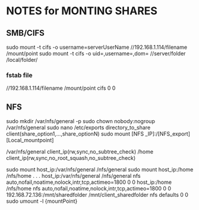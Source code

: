 # NOTES for MONTING SHARES

## SMB/CIFS
sudo mount -t cifs -o username=serverUserName //192.168.1.114/filename /mount/point 
sudo mount -t cifs -o uid=<linuxuser>,username=<serveruser>,dom=<serverdomain> //server/folder /local/folder/
### fstab file
//192.168.1.114/filename /mount/point cifs 0 0

## NFS 
sudo mkdir /var/nfs/general -p
sudo chown nobody:nogroup /var/nfs/general
sudo nano /etc/exports
directory_to_share    client(share_option1,...,share_optionN)
sudo mount [NFS _IP]:/[NFS_export] [Local_mountpoint]

/var/nfs/general    client_ip(rw,sync,no_subtree_check)
/home               client_ip(rw,sync,no_root_squash,no_subtree_check)


sudo mount host_ip:/var/nfs/general /nfs/general
sudo mount host_ip:/home /nfs/home
. . .
host_ip:/var/nfs/general    /nfs/general   nfs auto,nofail,noatime,nolock,intr,tcp,actimeo=1800 0 0
host_ip:/home               /nfs/home      nfs auto,nofail,noatime,nolock,intr,tcp,actimeo=1800 0 0
192.168.72.136:/mnt/sharedfolder /mnt/client_sharedfolder nfs defaults 0 0
sudo umount -l {mountPoint}